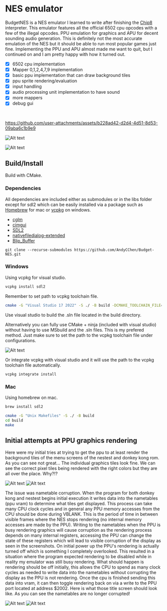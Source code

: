 # NES emulator  

BudgetNES is a NES emulator I learned to write after finishing the [Chip8](https://github.com/AndyCChen/Chip8) interpreter. This emulator features all the official 6502
cpu opcodes with a few of the illegal opcodes. PPU emulation for graphics and APU for decent sounding audio generation. This is definitely
not the most accurate emulation of the NES but it should be able to run most popular games just fine. Implementing the PPU and APU almost made me want to quit,
but I continued on and I am pretty happy with how it turned out.

- [X] 6502 cpu implementation
- [X] Mapper 0,1,2,4,7,9 implementation
- [X] basic ppu implementation that can draw background tiles
- [X] ppu sprite rendering/evaluation
- [X] input handling
- [X] audio processing unit implementation to have sound
- [X] more mappers
- [X] debug gui  

 <br>

https://github.com/user-attachments/assets/b228ad42-d2d4-4d51-8d53-09aba6c1b9e9

![Alt text](/res/dragonWarrior3.png "Dragon Warrior 3")

![Alt text](/res/megaMan2.png "mega mag 2")

## Build/Install

Build with CMake.

### Dependencies
All dependencies are included either as submodules or in the libs folder except for sdl2 which can be easily installed via a 
package such as [Homebrew](https://brew.sh/) for mac or [vcpkg](https://vcpkg.io/en/) on windows.
* [cglm](https://github.com/recp/cglm)
* [cimgui](https://github.com/cimgui/cimgui)
* [SDL2](https://www.libsdl.org/)
* [nativefiledialog-extended](https://github.com/btzy/nativefiledialog-extended)
* [Blip_Buffer](https://www.slack.net/~ant/libs/audio.html#Blip_Buffer)

```
git clone --recurse-submodules https://github.com/AndyCChen/Budget-NES.git
```

### Windows
Using vcpkg for visual studio.

```bash
vcpkg install sdl2
```

Remember to set path to vcpkg toolchain file.
```bash
cmake -G "Visual Studio 17 2022" -S ./ -B build -DCMAKE_TOOLCHAIN_FILE="path_to_vcpkg\scripts\buildsystems\vcpkg.cmake"
```

Use visual studio to build the .sln file located in the build directory.  

Alternatively you can fully use CMake + ninja (included with visual studio) without having to use MSbuild
and the .sln files. This is my prefered method. Just make sure to set the path to the vcpkg toolchain file under configurations.

![Alt text](/res/toochain_path.png "toolchain_path")

Or integrate vcpkg with visual studio and it will use the path to the vcpkg toolchain file automatically.
```
vcpkg integrate install
```

### Mac
Using homebrew on mac.

```bash
brew install sdl2
```

```bash
cmake -G "Unix Makefiles" -S ./ -B build
cd build
make
```

## Initial attempts at PPU graphics rendering
Here were my initial tries at trying to get the ppu to at least render
the background tiles of the menu screens of the nestest and donkey kong rom.
As you can see not great... The individual graphics tiles look fine. 
We can see the correct pixel tiles being rendered with the right colors but they are all
over the place. Why?!?

![Alt text](/res/nestest-bug.png "corrupted nestest title")
![Alt text](/res/donkey-kong-bug.png? "corrupted donkey kong title")

The issue was nametable corruption. When the program for both donkey kong and nestest begins initial
execution it writes data into the nametables (ppu vram) to determine what tiles get displayed. This process
can take many CPU clock cycles and in general any PPU memory accesses from the CPU should be done during VBLANK. This is the
period of time in between visible frames where the NES stops rendering (no internal memory accesses are made by the PPU).
Writing to the nametables when the PPU is busy rendering graphics will cause corruption as the rendering process depends on 
many internal registers, accessing the PPU can change the state of these registers which will lead to visible corruption of the display
as seen in the screenshots. On initial power up the PPU's rendering is actually turned off which is something I completely overlooked. This resulted in a situation where
the program expected rendering to be disabled while in reality my emulator was still busy rendering. What should happen is rendering should be off
initially, this allows the CPU to spend as many clock cycles as needed to write data into the nametables without corrupting the display as the PPU
is not rendering. Once the cpu is finished sending this data into vram, it can then toggle rendering back on via a write to the PPU port located at address $2002.
Here is what those title screen should look like. As you can see the nametables are no longer corrupted!

![Alt text](/res/nestest-title.png "nestest title")
![Alt text](/res/donkey-kong-title.png "donkey kong title")
